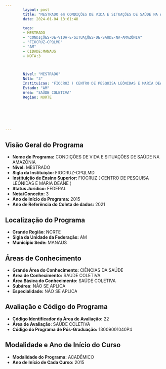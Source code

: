```yaml
---
        layout: post
        title: "MESTRADO em CONDIÇÕES DE VIDA E SITUAÇÕES DE SAÚDE NA AMAZÔNIA na FIOCRUZ-CPQLMD  "
        date: 2024-01-04 13:01:48
     
        tags:
        - MESTRADO
        - "CONDIÇÕES-DE-VIDA-E-SITUAÇÕES-DE-SAÚDE-NA-AMAZÔNIA"
        - "FIOCRUZ-CPQLMD"
        - "AM"
        - CIDADE:MANAUS
        - NOTA:3
        
       

        Nivel: "MESTRADO"
        Nota: "3"
        Instituicao: "FIOCRUZ ( CENTRO DE PESQUISA LEÔNIDAS E MARIA DEANE )"
        Estado: "AM"
        Area: "SAÚDE COLETIVA"
        Regiao: NORTE
        
        
        
        
        
        
---
```

## Visão Geral do Programa
- **Nome do Programa:** CONDIÇÕES DE VIDA E SITUAÇÕES DE SAÚDE NA AMAZÔNIA
- **Nível:** MESTRADO
- **Sigla da Instituição:** FIOCRUZ-CPQLMD
- **Instituição de Ensino Superior:** FIOCRUZ ( CENTRO DE PESQUISA LEÔNIDAS E MARIA DEANE )
- **Status Jurídico:** FEDERAL
- **Nota/Conceito:** 3
- **Ano de Início do Programa:** 2015
- **Ano de Referência do Coleta de dados:** 2021

## Localização do Programa
- **Grande Região:** NORTE
- **Sigla da Unidade da Federação:** AM
- **Município Sede:** MANAUS

## Áreas de Conhecimento
- **Grande Área do Conhecimento:** CIÊNCIAS DA SAÚDE
- **Área de Conhecimento:** SAÚDE COLETIVA
- **Área Básica do Conhecimento:** SAÚDE COLETIVA
- **Subárea:** NÃO SE APLICA
- **Especialidade:** NÃO SE APLICA

## Avaliação e Código do Programa
- **Código Identificador da Área de Avaliação:** 22
- **Área de Avaliação:** SAÚDE COLETIVA
- **Código do Programa de Pós-Graduação:** 13009001040P4


## Modalidade e Ano de Início do Curso
- **Modalidade do Programa:** ACADÊMICO
- **Ano de Início de Cada Curso:** 2015

